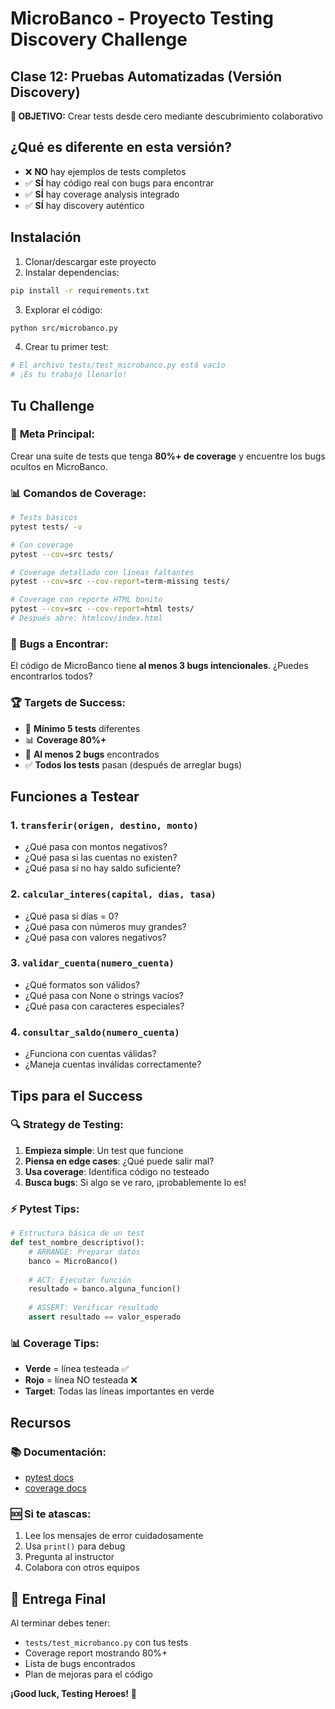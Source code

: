 # MicroBanco - Proyecto Testing Discovery Challenge
## Clase 12: Pruebas Automatizadas (Versión Discovery)

**🎯 OBJETIVO:** Crear tests desde cero mediante descubrimiento colaborativo

## ¿Qué es diferente en esta versión?

- ❌ **NO** hay ejemplos de tests completos
- ✅ **SÍ** hay código real con bugs para encontrar
- ✅ **SÍ** hay coverage analysis integrado
- ✅ **SÍ** hay discovery auténtico

## Instalación

1. Clonar/descargar este proyecto
2. Instalar dependencias:
```bash
pip install -r requirements.txt
```

3. Explorar el código:
```bash
python src/microbanco.py
```

4. Crear tu primer test:
```bash
# El archivo tests/test_microbanco.py está vacío
# ¡Es tu trabajo llenarlo!
```

## Tu Challenge

### 🎯 **Meta Principal:**
Crear una suite de tests que tenga **80%+ de coverage** y encuentre los bugs ocultos en MicroBanco.

### 📊 **Comandos de Coverage:**
```bash
# Tests básicos
pytest tests/ -v

# Con coverage
pytest --cov=src tests/

# Coverage detallado con líneas faltantes
pytest --cov=src --cov-report=term-missing tests/

# Coverage con reporte HTML bonito
pytest --cov=src --cov-report=html tests/
# Después abre: htmlcov/index.html
```

### 🐛 **Bugs a Encontrar:**
El código de MicroBanco tiene **al menos 3 bugs intencionales**. ¿Puedes encontrarlos todos?

### 🏆 **Targets de Success:**
- 📝 **Mínimo 5 tests** diferentes
- 📊 **Coverage 80%+** 
- 🐛 **Al menos 2 bugs** encontrados
- ✅ **Todos los tests** pasan (después de arreglar bugs)

## Funciones a Testear

### 1. `transferir(origen, destino, monto)`
- ¿Qué pasa con montos negativos?
- ¿Qué pasa si las cuentas no existen?
- ¿Qué pasa si no hay saldo suficiente?

### 2. `calcular_interes(capital, dias, tasa)`  
- ¿Qué pasa si días = 0?
- ¿Qué pasa con números muy grandes?
- ¿Qué pasa con valores negativos?

### 3. `validar_cuenta(numero_cuenta)`
- ¿Qué formatos son válidos?
- ¿Qué pasa con None o strings vacíos?
- ¿Qué pasa con caracteres especiales?

### 4. `consultar_saldo(numero_cuenta)`
- ¿Funciona con cuentas válidas?
- ¿Maneja cuentas inválidas correctamente?

## Tips para el Success

### 🔍 **Strategy de Testing:**
1. **Empieza simple**: Un test que funcione
2. **Piensa en edge cases**: ¿Qué puede salir mal?
3. **Usa coverage**: Identifica código no testeado
4. **Busca bugs**: Si algo se ve raro, ¡probablemente lo es!

### ⚡ **Pytest Tips:**
```python
# Estructura básica de un test
def test_nombre_descriptivo():
    # ARRANGE: Preparar datos
    banco = MicroBanco()
    
    # ACT: Ejecutar función
    resultado = banco.alguna_funcion()
    
    # ASSERT: Verificar resultado
    assert resultado == valor_esperado
```

### 📊 **Coverage Tips:**
- **Verde** = línea testeada ✅
- **Rojo** = línea NO testeada ❌
- **Target**: Todas las líneas importantes en verde

## Recursos

### 📚 **Documentación:**
- [pytest docs](https://docs.pytest.org/)
- [coverage docs](https://coverage.readthedocs.io/)

### 🆘 **Si te atascas:**
1. Lee los mensajes de error cuidadosamente
2. Usa `print()` para debug
3. Pregunta al instructor
4. Colabora con otros equipos

## 🏁 **Entrega Final**

Al terminar debes tener:
- `tests/test_microbanco.py` con tus tests
- Coverage report mostrando 80%+
- Lista de bugs encontrados
- Plan de mejoras para el código

**¡Good luck, Testing Heroes!** 🚀